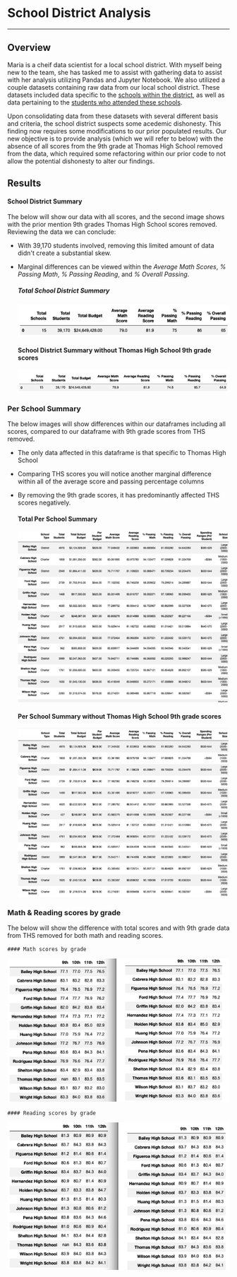 # School District Analysis
- - - -
## Overview
Maria is a cheif data scientist for a local school district. With myself being new to the team, she has tasked me to assist with gathering data to assist with her analysis utilizing Pandas and Jupyter Notebook. We also utilized a couple datasets containing raw data from our local school district. These datasets included data specific to the [schools within the district](https://github.com/KEGANCP/School_District_Analysis/blob/main/Resources/schools_complete.csv), as well as data pertaining to the [students who attended these schools](https://github.com/KEGANCP/School_District_Analysis/blob/main/Resources/students_complete.csv).

Upon consolidating data from these datasets with several different basis and criteria, the school district suspects some acedemic dishonesty. This finding now requires some modifications to our prior populated results. Our new objective is to provide analysis (which we will refer to below) with the absence of all scores from the 9th grade at Thomas High School removed from the data, which required some refactoring within our prior code to not allow the potential dishonesty to alter our findings.

## Results 

#### School District Summary
The below will show our data with all scores, and the second image shows with the prior mention 9th grades Thomas High School scores removed. Reviewing the data we can conclude:
* With 39,170 students involved, removing this limited amount of data didn't create a substantial skew.
* Marginal differences can be viewed within the *Average Math Scores*, *% Passing Math*, *% Passing Reading*, and *% Overall Passing*.


   ##### Total School District Summary
      
  ![This is an image](https://github.com/KEGANCP/School_District_Analysis/blob/main/Resources/District_Summary_total.png)

    #### School District Summary without Thomas High School 9th grade scores
       
  ![This is an image](https://github.com/KEGANCP/School_District_Analysis/blob/main/Resources/District_summary_w_o_THS.png)


### Per School Summary
The below images will show differences within our dataframes including all scores, compared to our dataframe with 9th grade scores from THS removed.
* The only data affected in this dataframe is that specific to Thomas High School
* Comparing THS scores you will notice another marginal difference within all of the average score and passing percentage columns
* By removing the 9th grade scores, it has predominantly affected THS scores negatively.



    #### Total Per School Summary
      
  ![This is an image](https://github.com/KEGANCP/School_District_Analysis/blob/main/Resources/Per_school_summary_Total.png)

    #### Per School Summary without Thomas High School 9th grade scores
       
  ![This is an image](https://github.com/KEGANCP/School_District_Analysis/blob/main/Resources/Per_School_Summary_w_o_THS.png)


### Math & Reading scores by grade
The below will show the difference with total scores and with 9th grade data from THS removed for both math and reading scores.

    #### Math scores by grade
      
  ![This is an image](https://github.com/KEGANCP/School_District_Analysis/blob/main/Resources/math_scores_by_grade.png)

    #### Reading scores by grade
       
  ![This is an image](https://github.com/KEGANCP/School_District_Analysis/blob/main/Resources/reading_scores_by_grade.png)

